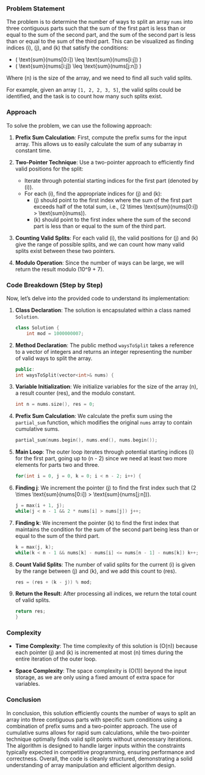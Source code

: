 ### Problem Statement

The problem is to determine the number of ways to split an array `nums` into three contiguous parts such that the sum of the first part is less than or equal to the sum of the second part, and the sum of the second part is less than or equal to the sum of the third part. This can be visualized as finding indices \(i\), \(j\), and \(k\) that satisfy the conditions:

- \( \text{sum}(nums[0:i]) \leq \text{sum}(nums[i:j]) \)
- \( \text{sum}(nums[i:j]) \leq \text{sum}(nums[j:n]) \)

Where \(n\) is the size of the array, and we need to find all such valid splits.

For example, given an array `[1, 2, 2, 3, 5]`, the valid splits could be identified, and the task is to count how many such splits exist.

### Approach

To solve the problem, we can use the following approach:

1. **Prefix Sum Calculation**: First, compute the prefix sums for the input array. This allows us to easily calculate the sum of any subarray in constant time.

2. **Two-Pointer Technique**: Use a two-pointer approach to efficiently find valid positions for the split:
   - Iterate through potential starting indices for the first part (denoted by \(i\)).
   - For each \(i\), find the appropriate indices for \(j\) and \(k\):
     - \(j\) should point to the first index where the sum of the first part exceeds half of the total sum, i.e., \(2 \times \text{sum}(nums[0:i]) > \text{sum}(nums)\).
     - \(k\) should point to the first index where the sum of the second part is less than or equal to the sum of the third part.

3. **Counting Valid Splits**: For each valid \(i\), the valid positions for \(j\) and \(k\) give the range of possible splits, and we can count how many valid splits exist between these two pointers.

4. **Modulo Operation**: Since the number of ways can be large, we will return the result modulo \(10^9 + 7\).

### Code Breakdown (Step by Step)

Now, let’s delve into the provided code to understand its implementation:

1. **Class Declaration**: The solution is encapsulated within a class named `Solution`.

    ```cpp
    class Solution {
        int mod = 1000000007;
    ```

2. **Method Declaration**: The public method `waysToSplit` takes a reference to a vector of integers and returns an integer representing the number of valid ways to split the array.

    ```cpp
    public:
    int waysToSplit(vector<int>& nums) {
    ```

3. **Variable Initialization**: We initialize variables for the size of the array \(n\), a result counter \(res\), and the modulo constant.

    ```cpp
    int n = nums.size(), res = 0;
    ```

4. **Prefix Sum Calculation**: We calculate the prefix sum using the `partial_sum` function, which modifies the original `nums` array to contain cumulative sums.

    ```cpp
    partial_sum(nums.begin(), nums.end(), nums.begin());
    ```

5. **Main Loop**: The outer loop iterates through potential starting indices \(i\) for the first part, going up to \(n - 2\) since we need at least two more elements for parts two and three.

    ```cpp
    for(int i = 0, j = 0, k = 0; i < n - 2; i++) {
    ```

6. **Finding j**: We increment the pointer \(j\) to find the first index such that \(2 \times \text{sum}(nums[0:i]) > \text{sum}(nums[j:n])\).

    ```cpp
    j = max(i + 1, j);
    while(j < n - 1 && 2 * nums[i] > nums[j]) j++;
    ```

7. **Finding k**: We increment the pointer \(k\) to find the first index that maintains the condition for the sum of the second part being less than or equal to the sum of the third part.

    ```cpp
    k = max(j, k);
    while(k < n - 1 && nums[k] - nums[i] <= nums[n - 1] - nums[k]) k++;
    ```

8. **Count Valid Splits**: The number of valid splits for the current \(i\) is given by the range between \(j\) and \(k\), and we add this count to \(res\).

    ```cpp
    res = (res + (k - j)) % mod;
    ```

9. **Return the Result**: After processing all indices, we return the total count of valid splits.

    ```cpp
    return res;
    }
    ```

### Complexity

- **Time Complexity**: The time complexity of this solution is \(O(n)\) because each pointer \(j\) and \(k\) is incremented at most \(n\) times during the entire iteration of the outer loop.
  
- **Space Complexity**: The space complexity is \(O(1)\) beyond the input storage, as we are only using a fixed amount of extra space for variables.

### Conclusion

In conclusion, this solution efficiently counts the number of ways to split an array into three contiguous parts with specific sum conditions using a combination of prefix sums and a two-pointer approach. The use of cumulative sums allows for rapid sum calculations, while the two-pointer technique optimally finds valid split points without unnecessary iterations. The algorithm is designed to handle larger inputs within the constraints typically expected in competitive programming, ensuring performance and correctness. Overall, the code is cleanly structured, demonstrating a solid understanding of array manipulation and efficient algorithm design.